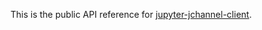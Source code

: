 This is the public API reference for
[jupyter-jchannel-client](https://github.com/hashiprobr/jupyter-jchannel-client).

